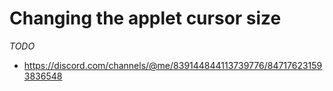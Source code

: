 # Changing the applet cursor size

_TODO_

-   https://discord.com/channels/@me/839144844113739776/847176231593836548
